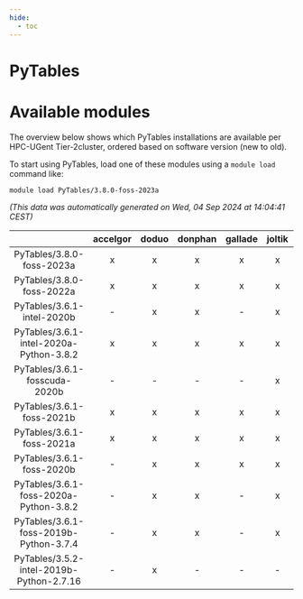 ```yaml
---
hide:
  - toc
---
```


PyTables
========

# Available modules


The overview below shows which PyTables installations are available per HPC-UGent Tier-2cluster, ordered based on software version (new to old).

To start using PyTables, load one of these modules using a `module load` command like:

```shell
module load PyTables/3.8.0-foss-2023a
```

*(This data was automatically generated on Wed, 04 Sep 2024 at 14:04:41 CEST)*  

| |accelgor|doduo|donphan|gallade|joltik|shinx|skitty|
| :---: | :---: | :---: | :---: | :---: | :---: | :---: | :---: |
|PyTables/3.8.0-foss-2023a|x|x|x|x|x|x|x|
|PyTables/3.8.0-foss-2022a|x|x|x|x|x|-|x|
|PyTables/3.6.1-intel-2020b|-|x|x|-|x|-|x|
|PyTables/3.6.1-intel-2020a-Python-3.8.2|x|x|x|x|x|-|x|
|PyTables/3.6.1-fosscuda-2020b|-|-|-|-|x|-|-|
|PyTables/3.6.1-foss-2021b|x|x|x|x|x|-|x|
|PyTables/3.6.1-foss-2021a|x|x|x|x|x|-|x|
|PyTables/3.6.1-foss-2020b|-|x|x|x|x|-|x|
|PyTables/3.6.1-foss-2020a-Python-3.8.2|-|x|x|-|x|-|x|
|PyTables/3.6.1-foss-2019b-Python-3.7.4|-|x|x|-|x|-|x|
|PyTables/3.5.2-intel-2019b-Python-2.7.16|-|x|-|-|-|-|x|
